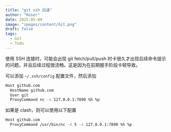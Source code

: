 ```yaml
---
title: "git ssh 加速"
author: "Roser"
date: 2025-05-09
image: "images/content/Git.png"
draft: false
tags:
  - Git
  - Todo
---
```

使用 SSH 连接时，可能会出现 git fetch/pull/push 时卡很久才出现后续命令提示的问题，并且后续过程很流畅。这是因为在前期握手阶段卡顿导致。

可以添加 `~/.ssh/config` 配置文件，然后添加

```bash
Host github.com
  HostName github.com
  User git
  ProxyCommand nc -x 127.0.0.1:7890 %h %p
```

如果是 clash，则可以使用以下配置

```bash
Host github.com
  ProxyCommand /usr/bin/nc -X 5 -x 127.0.0.1:7890 %h %p
```